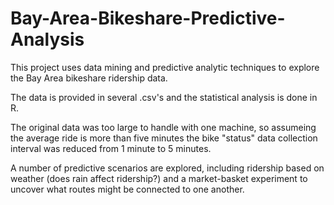 # Bay-Area-Bikeshare-Predictive-Analysis

This project uses data mining and predictive analytic techniques to explore the Bay Area bikeshare ridership data. 

The data is provided in several .csv's and the statistical analysis is done in R. 

The original data was too large to handle with one machine, so assumeing the average ride is more than five minutes the bike "status" data collection interval was reduced from 1 minute to 5 minutes. 

A number of predictive scenarios are explored, including ridership based on weather (does rain affect ridership?) and a market-basket experiment to uncover what routes might be connected to one another. 
